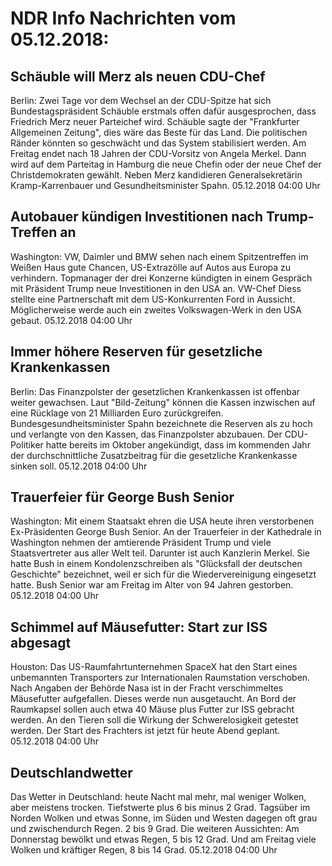 # NDR Info Nachrichten vom 05.12.2018:


## Schäuble will Merz als neuen CDU-Chef
Berlin:	Zwei Tage vor dem Wechsel an der CDU-Spitze hat sich Bundestagspräsident Schäuble erstmals offen dafür ausgesprochen, dass Friedrich Merz neuer Parteichef wird. Schäuble sagte der "Frankfurter Allgemeinen Zeitung", dies wäre das Beste für das Land. Die politischen Ränder könnten so geschwächt und das System stabilisiert werden. Am Freitag endet nach 18 Jahren der CDU-Vorsitz von Angela Merkel. Dann wird auf dem Parteitag in Hamburg die neue Chefin oder der neue Chef der Christdemokraten gewählt. Neben Merz kandidieren Generalsekretärin Kramp-Karrenbauer und Gesundheitsminister Spahn. 05.12.2018 04:00 Uhr 

## Autobauer kündigen Investitionen nach Trump-Treffen an
Washington:	VW, Daimler und BMW sehen nach einem Spitzentreffen im Weißen Haus gute Chancen, US-Extrazölle auf Autos aus Europa zu verhindern. Topmanager der drei Konzerne kündigten in einem Gespräch mit Präsident Trump neue Investitionen in den USA an. VW-Chef Diess stellte eine Partnerschaft mit dem US-Konkurrenten Ford in Aussicht. Möglicherweise werde auch ein zweites Volkswagen-Werk in den USA gebaut. 05.12.2018 04:00 Uhr 

## Immer höhere Reserven für gesetzliche Krankenkassen
Berlin: Das Finanzpolster der gesetzlichen Krankenkassen ist offenbar weiter gewachsen. Laut "Bild-Zeitung" können die Kassen inzwischen auf eine Rücklage von 21 Milliarden Euro zurückgreifen. Bundesgesundheitsminister Spahn bezeichnete die Reserven als zu hoch und verlangte von den Kassen, das Finanzpolster abzubauen. Der CDU-Politiker hatte bereits im Oktober angekündigt, dass im kommenden Jahr der durchschnittliche Zusatzbeitrag für die gesetzliche Krankenkasse sinken soll. 05.12.2018 04:00 Uhr 

## Trauerfeier für George Bush Senior
Washington: Mit einem Staatsakt ehren die USA heute ihren verstorbenen Ex-Präsidenten George Bush Senior. An der Trauerfeier in der Kathedrale in Washington nehmen der amtierende Präsident Trump und viele Staatsvertreter aus aller Welt teil. Darunter ist auch Kanzlerin Merkel. Sie hatte Bush in einem Kondolenzschreiben als "Glücksfall der deutschen Geschichte" bezeichnet, weil er sich für die Wiedervereinigung eingesetzt hatte. Bush Senior war am Freitag im Alter von 94 Jahren gestorben. 05.12.2018 04:00 Uhr 

## Schimmel auf Mäusefutter: Start zur ISS abgesagt
Houston:	Das US-Raumfahrtunternehmen SpaceX hat den Start eines unbemannten Transporters zur Internationalen Raumstation verschoben. Nach Angaben der Behörde Nasa ist in der Fracht verschimmeltes Mäusefutter aufgefallen. Dieses werde nun ausgetaucht. An Bord der Raumkapsel sollen auch etwa 40 Mäuse plus Futter zur ISS gebracht werden. An den Tieren soll die Wirkung der Schwerelosigkeit getestet werden. Der Start des Frachters ist jetzt für heute Abend geplant. 05.12.2018 04:00 Uhr 

## Deutschlandwetter
Das Wetter in Deutschland:
heute Nacht mal mehr, mal weniger Wolken, aber meistens trocken. Tiefstwerte plus 6 bis minus 2 Grad. Tagsüber im Norden Wolken und etwas Sonne, im Süden und Westen dagegen oft grau und zwischendurch Regen. 2 bis 9 Grad. Die weiteren Aussichten: Am Donnerstag bewölkt und etwas Regen, 5 bis 12 Grad. Und am Freitag viele Wolken und kräftiger Regen, 8 bis 14 Grad. 05.12.2018 04:00 Uhr 
